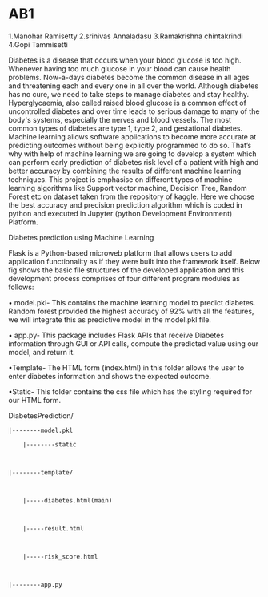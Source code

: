 # AB1

1.Manohar Ramisetty
2.srinivas Annaladasu
3.Ramakrishna chintakrindi
4.Gopi Tammisetti

Diabetes is a disease that occurs when your blood glucose is too high. Whenever having too much
glucose in your blood can cause health problems. Now-a-days diabetes become the common disease
in all ages and threatening each and every one in all over the world. Although diabetes has no cure,
we need to take steps to manage diabetes and stay healthy.
Hyperglycaemia, also called raised blood glucose is a common effect of uncontrolled diabetes and
over time leads to serious damage to many of the body's systems, especially the nerves and blood
vessels. The most common types of diabetes are type 1, type 2, and gestational diabetes.
Machine learning allows software applications to become more accurate at predicting outcomes
without being explicitly programmed to do so. That’s why with help of machine learning we are
going to develop a system which can perform early prediction of diabetes risk level of a patient with
high and better accuracy by combining the results of different machine learning techniques.
This project is emphasise on different types of machine learning algorithms like Support vector
machine, Decision Tree, Random Forest etc on dataset taken from the repository of kaggle. Here we
choose the best accuracy and precision prediction algorithm which is coded in python and executed
in Jupyter (python Development Environment) Platform.

Diabetes prediction using Machine Learning<br/>

Flask is a Python-based microweb platform that allows users to add application functionality as if they were built into the framework itself. Below fig shows the basic file structures of the developed application and this development process comprises of four different program modules as follows:

• model.pkl- This contains the machine learning model to predict diabetes. Random forest provided the highest accuracy of 92% with all the features, we will integrate this as predictive model in the model.pkl file.

• app.py- This package includes Flask APIs that receive Diabetes information through GUI or API calls, compute the predicted value using our model, and return it.

•Template- The HTML form (index.html) in this folder allows the user to enter diabetes information and shows the expected outcome.

•Static- This folder contains the css file which has the styling required for our HTML form.

DiabetesPrediction/

	|--------model.pkl

		|--------static

	

	|--------template/

	

		|-----diabetes.html(main)

		

		|-----result.html

		

		|-----risk_score.html

	

	|--------app.py
